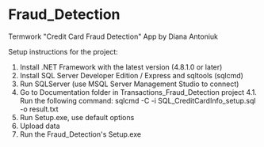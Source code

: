 # Fraud_Detection
 Termwork "Credit Card Fraud Detection" App by Diana Antoniuk

Setup instructions for the project:
1. Install .NET Framework with the latest version (4.8.1.0 or later)
2. Install SQL Server Developer Edition / Express and sqltools (sqlcmd)
3. Run SQLServer (use MSQL Server Management Studio to connect)
4. Go to Documentation folder in Transactions_Fraud_Detection project
4.1. Run the following command: sqlcmd -C -i SQL_CreditCardInfo_setup.sql -o result.txt
5. Run Setup.exe, use default options
6. Upload data
7. Run the Fraud_Detection's Setup.exe
